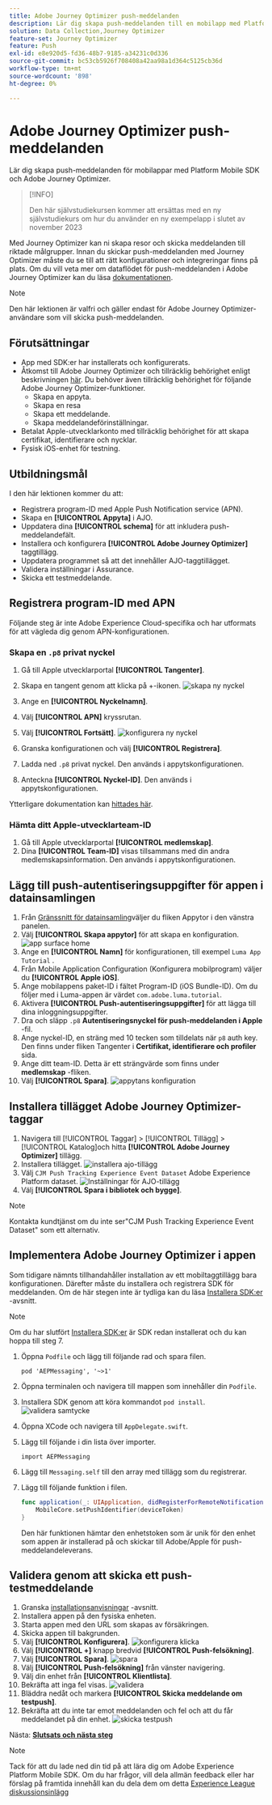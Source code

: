 ```yaml
---
title: Adobe Journey Optimizer push-meddelanden
description: Lär dig skapa push-meddelanden till en mobilapp med Platform Mobile SDK och Adobe Journey Optimizer.
solution: Data Collection,Journey Optimizer
feature-set: Journey Optimizer
feature: Push
exl-id: e8e920d5-fd36-48b7-9185-a34231c0d336
source-git-commit: bc53cb5926f708408a42aa98a1d364c5125cb36d
workflow-type: tm+mt
source-wordcount: '898'
ht-degree: 0%

---
```


# Adobe Journey Optimizer push-meddelanden

Lär dig skapa push-meddelanden för mobilappar med Platform Mobile SDK och Adobe Journey Optimizer.

>[!INFO]
>
> Den här självstudiekursen kommer att ersättas med en ny självstudiekurs om hur du använder en ny exempelapp i slutet av november 2023

Med Journey Optimizer kan ni skapa resor och skicka meddelanden till riktade målgrupper. Innan du skickar push-meddelanden med Journey Optimizer måste du se till att rätt konfigurationer och integreringar finns på plats. Om du vill veta mer om dataflödet för push-meddelanden i Adobe Journey Optimizer kan du läsa [dokumentationen](https://experienceleague.adobe.com/docs/journey-optimizer/using/configuration/configuration-message/push-config/push-gs.html).

>[!NOTE]
>
>Den här lektionen är valfri och gäller endast för Adobe Journey Optimizer-användare som vill skicka push-meddelanden.


## Förutsättningar

* App med SDK:er har installerats och konfigurerats.
* Åtkomst till Adobe Journey Optimizer och tillräcklig behörighet enligt beskrivningen [här](https://experienceleague.adobe.com/docs/journey-optimizer/using/configuration/configuration-message/push-config/push-configuration.html?lang=en). Du behöver även tillräcklig behörighet för följande Adobe Journey Optimizer-funktioner.
   * Skapa en appyta.
   * Skapa en resa
   * Skapa ett meddelande.
   * Skapa meddelandeförinställningar.
* Betalat Apple-utvecklarkonto med tillräcklig behörighet för att skapa certifikat, identifierare och nycklar.
* Fysisk iOS-enhet för testning.

## Utbildningsmål

I den här lektionen kommer du att:

* Registrera program-ID med Apple Push Notification service (APN).
* Skapa en **[!UICONTROL Appyta]** i AJO.
* Uppdatera dina **[!UICONTROL schema]** för att inkludera push-meddelandefält.
* Installera och konfigurera **[!UICONTROL Adobe Journey Optimizer]** taggtillägg.
* Uppdatera programmet så att det innehåller AJO-taggtillägget.
* Validera inställningar i Assurance.
* Skicka ett testmeddelande.


## Registrera program-ID med APN

Följande steg är inte Adobe Experience Cloud-specifika och har utformats för att vägleda dig genom APN-konfigurationen.

### Skapa en `.p8` privat nyckel

1. Gå till Apple utvecklarportal **[!UICONTROL Tangenter]**.
1. Skapa en tangent genom att klicka på +-ikonen.
   ![skapa ny nyckel](assets/mobile-push-apple-dev-new-key.png)

1. Ange en **[!UICONTROL Nyckelnamn]**.
1. Välj **[!UICONTROL APN]** kryssrutan.
1. Välj **[!UICONTROL Fortsätt]**.
   ![konfigurera ny nyckel](assets/mobile-push-apple-dev-config-key.png)
1. Granska konfigurationen och välj **[!UICONTROL Registrera]**.
1. Ladda ned `.p8` privat nyckel. Den används i appytskonfigurationen.
1. Anteckna **[!UICONTROL Nyckel-ID]**. Den används i appytskonfigurationen.

Ytterligare dokumentation kan [hittades här](https://help.apple.com/developer-account/#/devcdfbb56a3).

### Hämta ditt Apple-utvecklarteam-ID

1. Gå till Apple utvecklarportal **[!UICONTROL medlemskap]**.
1. Dina **[!UICONTROL Team-ID]** visas tillsammans med din andra medlemskapsinformation. Den används i appytskonfigurationen.

## Lägg till push-autentiseringsuppgifter för appen i datainsamlingen

1. Från [Gränssnitt för datainsamling](https://experience.adobe.com/data-collection/)väljer du fliken Appytor i den vänstra panelen.
1. Välj **[!UICONTROL Skapa appytor]** för att skapa en konfiguration.
   ![app surface home](assets/mobile-push-app-surface.png)
1. Ange en **[!UICONTROL Namn]** för konfigurationen, till exempel `Luma App Tutorial`  .
1. Från Mobile Application Configuration (Konfigurera mobilprogram) väljer du **[!UICONTROL Apple iOS]**.
1. Ange mobilappens paket-ID i fältet Program-ID (iOS Bundle-ID). Om du följer med i Luma-appen är värdet `com.adobe.luma.tutorial`.
1. Aktivera **[!UICONTROL Push-autentiseringsuppgifter]** för att lägga till dina inloggningsuppgifter.
1. Dra och släpp `.p8` **Autentiseringsnyckel för push-meddelanden i Apple** -fil.
1. Ange nyckel-ID, en sträng med 10 tecken som tilldelats när `p8` auth key. Den finns under fliken Tangenter i **Certifikat, identifierare och profiler** sida.
1. Ange ditt team-ID. Detta är ett strängvärde som finns under **medlemskap** -fliken.
1. Välj **[!UICONTROL Spara]**.
   ![appytans konfiguration](assets/mobile-push-app-surface-config.png)

## Installera tillägget Adobe Journey Optimizer-taggar

1. Navigera till [!UICONTROL Taggar] > [!UICONTROL Tillägg] > [!UICONTROL Katalog]och hitta **[!UICONTROL Adobe Journey Optimizer]** tillägg.
1. Installera tillägget.
   ![installera ajo-tillägg](assets/mobile-push-tags-install.png)
1. Välj `CJM Push Tracking Experience Event Dataset` Adobe Experience Platform dataset.
   ![Inställningar för AJO-tillägg](assets/mobile-push-tags-ajo.png)
1. Välj **[!UICONTROL Spara i bibliotek och bygge]**.

>[!NOTE]
>Kontakta kundtjänst om du inte ser&quot;CJM Push Tracking Experience Event Dataset&quot; som ett alternativ.
>

## Implementera Adobe Journey Optimizer i appen

Som tidigare nämnts tillhandahåller installation av ett mobiltaggtillägg bara konfigurationen. Därefter måste du installera och registrera SDK för meddelanden. Om de här stegen inte är tydliga kan du läsa [Installera SDK:er](install-sdks.md) -avsnitt.

>[!NOTE]
>
>Om du har slutfört [Installera SDK:er](install-sdks.md) är SDK redan installerat och du kan hoppa till steg 7.

1. Öppna `Podfile` och lägg till följande rad och spara filen.

   `pod 'AEPMessaging', '~>1'`
1. Öppna terminalen och navigera till mappen som innehåller din `Podfile`.
1. Installera SDK genom att köra kommandot `pod install`.
   ![validera samtycke](assets/mobile-push-terminal-install.png)
1. Öppna XCode och navigera till `AppDelegate.swift`.
1. Lägg till följande i din lista över importer.

   `import AEPMessaging`
1. Lägg till `Messaging.self` till den array med tillägg som du registrerar.
1. Lägg till följande funktion i filen.

   ```swift
   func application(_: UIApplication, didRegisterForRemoteNotificationsWithDeviceToken deviceToken: Data) {
       MobileCore.setPushIdentifier(deviceToken)
   }
   ```

   Den här funktionen hämtar den enhetstoken som är unik för den enhet som appen är installerad på och skickar till Adobe/Apple för push-meddelandeleverans.

## Validera genom att skicka ett push-testmeddelande

1. Granska [installationsanvisningar](assurance.md) -avsnitt.
1. Installera appen på den fysiska enheten.
1. Starta appen med den URL som skapas av försäkringen.
1. Skicka appen till bakgrunden.
1. Välj **[!UICONTROL Konfigurera]**.
   ![konfigurera klicka](assets/mobile-push-validate-config.png)
1. Välj **[!UICONTROL +]** knapp bredvid **[!UICONTROL Push-felsökning]**.
1. Välj **[!UICONTROL Spara]**.
   ![spara](assets/mobile-push-validate-save.png)
1. Välj **[!UICONTROL Push-felsökning]** från vänster navigering.
1. Välj din enhet från **[!UICONTROL Klientlista]**.
1. Bekräfta att inga fel visas.
   ![validera](assets/mobile-push-validate-confirm.png)
1. Bläddra nedåt och markera **[!UICONTROL Skicka meddelande om testpush]**.
1. Bekräfta att du inte tar emot meddelanden och fel och att du får meddelandet på din enhet.
   ![skicka testpush](assets/mobile-push-validate-send-test.png)

Nästa: **[Slutsats och nästa steg](conclusion.md)**

>[!NOTE]
>
>Tack för att du lade ned din tid på att lära dig om Adobe Experience Platform Mobile SDK. Om du har frågor, vill dela allmän feedback eller har förslag på framtida innehåll kan du dela dem om detta [Experience League diskussionsinlägg](https://experienceleaguecommunities.adobe.com/t5/adobe-experience-platform-data/tutorial-discussion-implement-adobe-experience-cloud-in-mobile/td-p/443796)